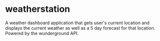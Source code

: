 # weatherstation
A weather dashboard application that gets user's current location and displays the current weather as well as a 5 day forecast for that location. Powered by the wunderground API.
